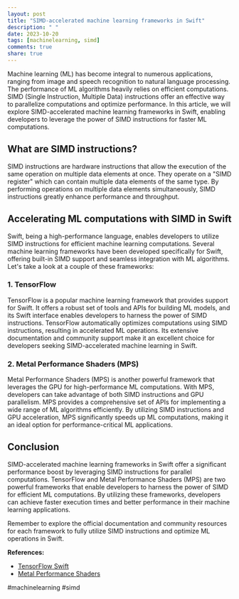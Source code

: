 ```yaml
---
layout: post
title: "SIMD-accelerated machine learning frameworks in Swift"
description: " "
date: 2023-10-20
tags: [machinelearning, simd]
comments: true
share: true
---
```


Machine learning (ML) has become integral to numerous applications, ranging from image and speech recognition to natural language processing. The performance of ML algorithms heavily relies on efficient computations. SIMD (Single Instruction, Multiple Data) instructions offer an effective way to parallelize computations and optimize performance. In this article, we will explore SIMD-accelerated machine learning frameworks in Swift, enabling developers to leverage the power of SIMD instructions for faster ML computations.

## What are SIMD instructions?

SIMD instructions are hardware instructions that allow the execution of the same operation on multiple data elements at once. They operate on a "SIMD register" which can contain multiple data elements of the same type. By performing operations on multiple data elements simultaneously, SIMD instructions greatly enhance performance and throughput.

## Accelerating ML computations with SIMD in Swift

Swift, being a high-performance language, enables developers to utilize SIMD instructions for efficient machine learning computations. Several machine learning frameworks have been developed specifically for Swift, offering built-in SIMD support and seamless integration with ML algorithms. Let's take a look at a couple of these frameworks:

### 1. TensorFlow

TensorFlow is a popular machine learning framework that provides support for Swift. It offers a robust set of tools and APIs for building ML models, and its Swift interface enables developers to harness the power of SIMD instructions. TensorFlow automatically optimizes computations using SIMD instructions, resulting in accelerated ML operations. Its extensive documentation and community support make it an excellent choice for developers seeking SIMD-accelerated machine learning in Swift.

### 2. Metal Performance Shaders (MPS)

Metal Performance Shaders (MPS) is another powerful framework that leverages the GPU for high-performance ML computations. With MPS, developers can take advantage of both SIMD instructions and GPU parallelism. MPS provides a comprehensive set of APIs for implementing a wide range of ML algorithms efficiently. By utilizing SIMD instructions and GPU acceleration, MPS significantly speeds up ML computations, making it an ideal option for performance-critical ML applications.

## Conclusion

SIMD-accelerated machine learning frameworks in Swift offer a significant performance boost by leveraging SIMD instructions for parallel computations. TensorFlow and Metal Performance Shaders (MPS) are two powerful frameworks that enable developers to harness the power of SIMD for efficient ML computations. By utilizing these frameworks, developers can achieve faster execution times and better performance in their machine learning applications.

Remember to explore the official documentation and community resources for each framework to fully utilize SIMD instructions and optimize ML operations in Swift.

**References:**
- [TensorFlow Swift](https://www.tensorflow.org/swift)
- [Metal Performance Shaders](https://developer.apple.com/documentation/metalperformanceshaders)

#machinelearning #simd